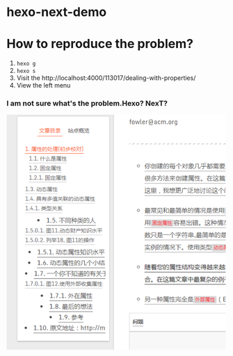 # hexo-next-demo
# How to reproduce the problem?
1. `hexo g`
2. `hexo s`
3. Visit the http://localhost:4000/113017/dealing-with-properties/
4. View the left menu

### I am not sure what's the problem.Hexo? NexT? 

![image](1.png)
